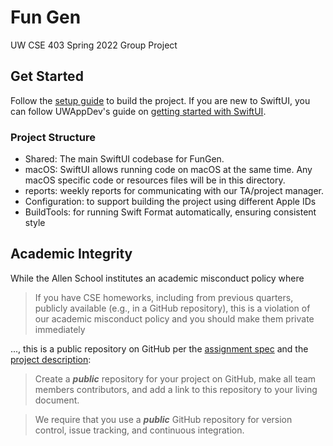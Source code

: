 # Fun Gen

UW CSE 403 Spring 2022 Group Project

## Get Started

Follow the [setup guide](https://github.com/Fun-Gen/Fun-Gen/wiki/Setup) to build the project.
If you are new to SwiftUI, you can follow UWAppDev's guide on
[getting started with SwiftUI](https://uwdev.app/resources/getting-started/swiftui).

### Project Structure

- Shared: The main SwiftUI codebase for FunGen.
- macOS: SwiftUI allows running code on macOS at the same time.
    Any macOS specific code or resources files will be in this directory.
- reports: weekly reports for communicating with our TA/project manager.
- Configuration: to support building the project using different Apple IDs
- BuildTools: for running Swift Format automatically, ensuring consistent style

## Academic Integrity

While the Allen School institutes an academic misconduct policy where

> If you have CSE homeworks, including from previous quarters, publicly available (e.g., in a GitHub repository), this is a violation of our academic misconduct policy and you should make them private immediately

..., this is a public repository on GitHub per the [assignment spec](https://homes.cs.washington.edu/~rjust/courses/CSE403/project/03_github.html) and the [project description](https://homes.cs.washington.edu/~rjust/courses/CSE403/project/project.html):

> Create a ***public*** repository for your project on GitHub, make all team members contributors, and add a link to this repository to your living document.

> We require that you use a ***public*** GitHub repository for version control, issue tracking, and continuous integration.
